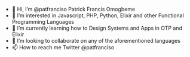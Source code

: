 - 👋 Hi, I’m @patfranciso Patrick Francis Omogbeme
- 👀 I’m interested in Javascript, PHP, Python, Elixir and other Functional Programming Languages
- 🌱 I’m currently learning how to Design Systems and Apps in OTP and Elixir
- 💞️ I’m looking to collaborate on any of the aforementioned languages
- 📫 How to reach me Twitter @patfranciso

<!---
patfranciso/patfranciso is a ✨ special ✨ repository because its `README.md` (this file) appears on your GitHub profile.
You can click the Preview link to take a look at your changes.
--->
